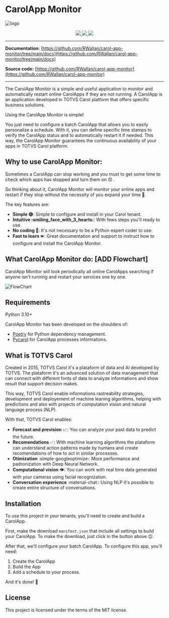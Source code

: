 # CarolApp Monitor

![logo](assets/images/logo.png)

<p align="center">
    <a href="https://codecov.io/gh/RWallan/carol-app-monitor" target="_blank"> 
    <img src="https://codecov.io/gh/RWallan/carol-app-monitor/branch/main/graph/badge.svg?token=zP2gCNgi0t"/> 
    </a>
    <a href="https://github.com/RWallan/carol-app-monitor/actions/workflows/test_pipeline.yml" target="_blank"> 
    <img src="https://github.com/RWallan/carol-app-monitor/actions/workflows/test_pipeline.yml/badge.svg"/> 
    </a>
    <a href="https://github.com/RWallan/carol-app-monitor" target="_blank"><img src="https://img.shields.io/github/issues/RWallan/carol-app-monitor">
    </a>
</p>

---

**Documentation:** [https://github.com/RWallan/carol-app-monitor/tree/main/docs](https://github.com/RWallan/carol-app-monitor/tree/main/docs)

**Source code:** [https://github.com/RWallan/carol-app-monitor](https://github.com/RWallan/carol-app-monitor)

---

The CarolApp Monitor is a simple and useful application to monitor and automatically restart online CarolApps if they are not running. A CarolApp is an application developed in TOTVS Carol platform that offers specific business solutions.

Using the CarolApp Monitor is simple!

You just need to configure a batch CarolApp that allows you to easily personalize a schedule. With it, you can define specific time stamps to verify the CarolApp status and to automatically restart it if needed. This way, the CarolApp Monitor guarantees the continuous availability of your apps in TOTVS Carol platform.

## Why to use CarolApp Monitor:

Sometimes a CarolApp can stop working and you must to get some time to check which apps has stopped and turn them on :disappointed: .

So thinking about it, CarolApp Monitor will monitor your online apps and restart if they stop without the necessity of you expand your time :rocket:.

The key features are:

* **Simple :sweat_smile:**: Simple to configure and install in your Carol tenant.
* **Intuitive :smiling_face_with_3_hearts:**: With fews steps you'll ready to use.
* **No coding :no_entry_sign:**: It's not necessary to be a Python expert coder to use.
* **Fast to learn :fast_forward:**: Great documentation and support to instruct how to configure and install the CarolApp Monitor.

## What CarolApp Monitor do: [ADD Flowchart]

CarolApp Monitor will look periodically all online CarolApps searching if anyone isn't running and restart your services one by one.

![FlowChart](assets/images/flowchart.png)

## Requirements

Python 3.10+

CarolApp Monitor has been developed on the shoulders of:

* [Poetry](https://python-poetry.org/docs/) for Python dependency management.
* [Pycarol](https://pycarol.readthedocs.io/en/2.54.15/index.html) for CarolApp processes informations.

## What is TOTVS Carol

Created in 2015, TOTVS Carol it's a plataform of data and AI developed by TOTVS. The plataform it's an advanced solution of data management that can connect with different fonts of data to analyze informations and show result that support decision makes.

This way, TOTVS Carol enable informations rastreability strategies, development and deployement of machine leaning algorithms, helping with predictions and also with projects of computation vision and natural language process (NLP).

With that, TOTVS Carol enables:

* **Forecast and prevision** :chart_with_upwards_trend:: You can analyze your past data to predict the future.
* **Recomendations** :white_check_mark:: With machine learning algorithms the plataform can understand action patterns made by humans and create recomendations of how to act in similar processes.
* **Otimization** :simple-googleoptimize:: More performance and padronization with Deep Neural Network.
* **Computational vision** :eye:: You can work with real time data generated with your cameras using facial recognization.
* **Conversation experience** :material-chat:: Using NLP it's possible to create entire structure of conversations.

## Installation

To use this project in your tenants, you'll need to create and build a CarolApp. 

First, make the download `manifest.json` that include all settings to build your CarolApp. To make the download, just click in the button above :wink:.

<center>
    <a href="./assets/manifest.json" download="manifest.json"></a>
</center>

After that, we'll configure your batch CarolApp. To configure this app, you'll need:

1. Create the CarolApp
1. Build the App
1. Add a schedule to your process.

And it's done! :partying_face:

## License
This project is licensed under the terms of the MIT license.
